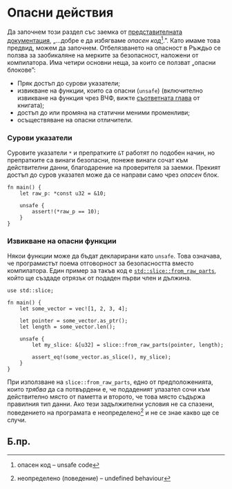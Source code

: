 # Опасни действия 

Да започнем този раздел със заемка от [представителната документация][unsafe],
„…добре е да избягваме _опасен код_[^unsafe_code].”. Като имаме това предвид,
можем да започнем. Отбелязването на опасност в Ръждьо се ползва за заобикаляне
на мерките за безопасност, наложени  от компилатора. Има четири основни неща, за
които се ползват „опасни блокове”:

* Пряк достъп до сурови указатели;
* извикване на функции, които са опасни (`unsafe`) (включително извикване на
  функция чрез ВЧФ, вижте [съответната глава](std_misc/ffi.md) от книгата); 
* достъп до или промяна на статични меними променливи;
* осъществяване на опасни отличители.

### Сурови указатели
Суровите указатели `*` и препратките `&T` работят по подобен начин, но
препратките са винаги безопасни, понеже винаги сочат към действителни данни,
благодарение на проверителя за заемки. Прекият достъп до суров указател може да
се направи само чрез _опасен_ блок.

```rust,editable
fn main() {
    let raw_p: *const u32 = &10;

    unsafe {
        assert!(*raw_p == 10);
    }
}
```

### Извикване на опасни функции

Някои функции може да бъдат декларирани като `unsafe`. Това означава, че
програмистът поема отговорност за безопасността вместо компилатора. Един
пример за такъв код е [`std::slice::from_raw_parts`], който ще създаде отрязък
от подаден първи член и дължина.

```rust,editable
use std::slice;

fn main() {
    let some_vector = vec![1, 2, 3, 4];

    let pointer = some_vector.as_ptr();
    let length = some_vector.len();

    unsafe {
        let my_slice: &[u32] = slice::from_raw_parts(pointer, length);

        assert_eq!(some_vector.as_slice(), my_slice);
    }
}
```

При използване на `slice::from_raw_parts`, едно от предположенията, които
*трябва* да са потвърдени е, че подаденият улазател сочи към действително място
от паметта и второто, че това място съдържа правилния тип данни. Ако тези
задължителни условия не са спазени, поведението на програмата е
неопределено[^undefined] и не се знае какво ще се случи.

## Б.пр.

[^unsafe_code]: опасен код – unsafe code

[^undefined]: неопределено (поведение) – undefined behaviour

[unsafe]: https://doc.rust-lang.org/book/ch19-01-unsafe-rust.html
[`std::slice::from_raw_parts`]: https://doc.rust-lang.org/std/slice/fn.from_raw_parts.html
